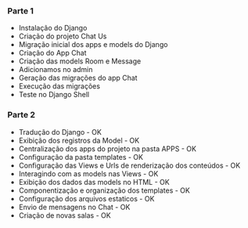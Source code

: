 ### Parte 1

- Instalação do Django
- Criação do projeto Chat Us
- Migração inicial dos apps e models do Django
- Criação do App Chat
- Criação das models Room e Message
- Adicionamos no admin
- Geração das migrações do app Chat
- Execução das migrações
- Teste no Django Shell

### Parte 2

- Tradução do Django - OK
- Exibição dos registros da Model - OK
- Centralização dos apps do projeto na pasta APPS - OK
- Configuração da pasta templates - OK
- Configuração das Views e Urls de renderização dos conteúdos - OK
- Interagindo com as models nas Views - OK
- Exibição dos dados das models no HTML - OK
- Componentização e organização dos templates - OK
- Configuração dos arquivos estaticos - OK
- Envio de mensagens no Chat - OK
- Criação de novas salas - OK
